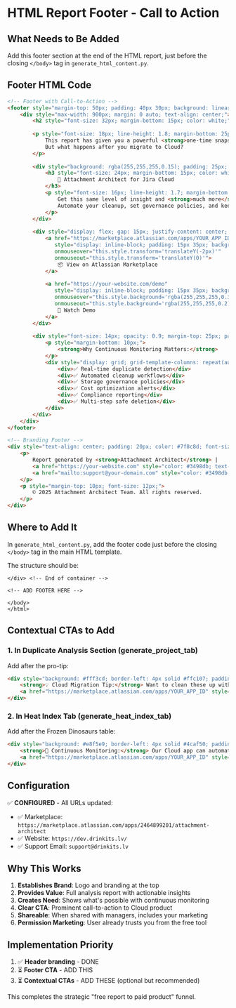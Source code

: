 # HTML Report Footer - Call to Action

## What Needs to Be Added

Add this footer section at the end of the HTML report, just before the closing `</body>` tag in `generate_html_content.py`.

## Footer HTML Code

```html
<!-- Footer with Call-to-Action -->
<footer style="margin-top: 50px; padding: 40px 30px; background: linear-gradient(135deg, #667eea 0%, #764ba2 100%); color: white; border-radius: 8px; box-shadow: 0 4px 6px rgba(0,0,0,0.1);">
    <div style="max-width: 900px; margin: 0 auto; text-align: center;">
        <h2 style="font-size: 32px; margin-bottom: 15px; color: white;">Ready for the Cloud?</h2>
        
        <p style="font-size: 18px; line-height: 1.8; margin-bottom: 25px; opacity: 0.95;">
            This report has given you a powerful <strong>one-time snapshot</strong> of your Data Center instance. 
            But what happens after you migrate to Cloud?
        </p>
        
        <div style="background: rgba(255,255,255,0.15); padding: 25px; border-radius: 8px; margin-bottom: 30px; backdrop-filter: blur(10px);">
            <h3 style="font-size: 24px; margin-bottom: 15px; color: white;">
                🚀 Attachment Architect for Jira Cloud
            </h3>
            <p style="font-size: 16px; line-height: 1.7; margin-bottom: 0;">
                Get this same level of insight and <strong>much more</strong>, with a <strong>live, continuous dashboard</strong>. 
                Automate your cleanup, set governance policies, and keep your new Cloud instance clean from Day 1.
            </p>
        </div>
        
        <div style="display: flex; gap: 15px; justify-content: center; flex-wrap: wrap; margin-bottom: 20px;">
            <a href="https://marketplace.atlassian.com/apps/YOUR_APP_ID" 
               style="display: inline-block; padding: 15px 35px; background-color: white; color: #667eea; text-decoration: none; border-radius: 6px; font-weight: bold; font-size: 16px; box-shadow: 0 4px 6px rgba(0,0,0,0.2); transition: transform 0.2s;"
               onmouseover="this.style.transform='translateY(-2px)'"
               onmouseout="this.style.transform='translateY(0)'">
                📦 View on Atlassian Marketplace
            </a>
            
            <a href="https://your-website.com/demo" 
               style="display: inline-block; padding: 15px 35px; background-color: rgba(255,255,255,0.2); color: white; text-decoration: none; border-radius: 6px; font-weight: bold; font-size: 16px; border: 2px solid white; transition: background 0.2s;"
               onmouseover="this.style.background='rgba(255,255,255,0.3)'"
               onmouseout="this.style.background='rgba(255,255,255,0.2)'">
                🎥 Watch Demo
            </a>
        </div>
        
        <div style="font-size: 14px; opacity: 0.9; margin-top: 25px; padding-top: 25px; border-top: 1px solid rgba(255,255,255,0.3);">
            <p style="margin-bottom: 10px;">
                <strong>Why Continuous Monitoring Matters:</strong>
            </p>
            <div style="display: grid; grid-template-columns: repeat(auto-fit, minmax(200px, 1fr)); gap: 15px; text-align: left; max-width: 800px; margin: 15px auto 0;">
                <div>✅ Real-time duplicate detection</div>
                <div>✅ Automated cleanup workflows</div>
                <div>✅ Storage governance policies</div>
                <div>✅ Cost optimization alerts</div>
                <div>✅ Compliance reporting</div>
                <div>✅ Multi-step safe deletion</div>
            </div>
        </div>
    </div>
</footer>

<!-- Branding Footer -->
<div style="text-align: center; padding: 20px; color: #7f8c8d; font-size: 13px;">
    <p>
        Report generated by <strong>Attachment Architect</strong> | 
        <a href="https://your-website.com" style="color: #3498db; text-decoration: none;">Learn More</a> | 
        <a href="mailto:support@your-domain.com" style="color: #3498db; text-decoration: none;">Contact Support</a>
    </p>
    <p style="margin-top: 10px; font-size: 12px;">
        © 2025 Attachment Architect Team. All rights reserved.
    </p>
</div>
```

## Where to Add It

In `generate_html_content.py`, add the footer code just before the closing `</body>` tag in the main HTML template.

The structure should be:
```
</div> <!-- End of container -->

<!-- ADD FOOTER HERE -->

</body>
</html>
```

## Contextual CTAs to Add

### 1. In Duplicate Analysis Section (generate_project_tab)

Add after the pro-tip:
```html
<div style="background: #fff3cd; border-left: 4px solid #ffc107; padding: 12px 15px; border-radius: 4px; margin-top: 15px; font-size: 14px;">
    <strong>💡 Cloud Migration Tip:</strong> Want to clean these up with a safe, multi-step bulk deletion tool? 
    <a href="https://marketplace.atlassian.com/apps/YOUR_APP_ID" style="color: #0052cc; font-weight: 600;">Attachment Architect for Cloud</a> provides this.
</div>
```

### 2. In Heat Index Tab (generate_heat_index_tab)

Add after the Frozen Dinosaurs table:
```html
<div style="background: #e8f5e9; border-left: 4px solid #4caf50; padding: 12px 15px; border-radius: 4px; margin-top: 20px; font-size: 14px;">
    <strong>🌟 Continuous Monitoring:</strong> Our Cloud app can automatically monitor for "Frozen Dinosaurs" and help you build archival policies. 
    <a href="https://marketplace.atlassian.com/apps/YOUR_APP_ID" style="color: #0052cc; font-weight: 600;">Learn more</a>
</div>
```

## Configuration

✅ **CONFIGURED** - All URLs updated:
- ✅ Marketplace: `https://marketplace.atlassian.com/apps/2464899201/attachment-architect`
- ✅ Website: `https://dev.drinkits.lv/`
- ✅ Support Email: `support@drinkits.lv`

## Why This Works

1. **Establishes Brand**: Logo and branding at the top
2. **Provides Value**: Full analysis report with actionable insights
3. **Creates Need**: Shows what's possible with continuous monitoring
4. **Clear CTA**: Prominent call-to-action to Cloud product
5. **Shareable**: When shared with managers, includes your marketing
6. **Permission Marketing**: User already trusts you from the free tool

## Implementation Priority

1. ✅ **Header branding** - DONE
2. ⏳ **Footer CTA** - ADD THIS
3. ⏳ **Contextual CTAs** - ADD THESE (optional but recommended)

This completes the strategic "free report to paid product" funnel.
